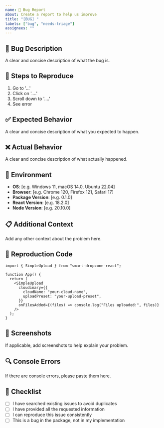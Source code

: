 ```yaml
---
name: 🐛 Bug Report
about: Create a report to help us improve
title: "[BUG] "
labels: ["bug", "needs-triage"]
assignees: ""
---
```


## 🐛 Bug Description

A clear and concise description of what the bug is.

## 🔄 Steps to Reproduce

1. Go to '...'
2. Click on '....'
3. Scroll down to '....'
4. See error

## ✅ Expected Behavior

A clear and concise description of what you expected to happen.

## ❌ Actual Behavior

A clear and concise description of what actually happened.

## 📱 Environment

- **OS**: [e.g. Windows 11, macOS 14.0, Ubuntu 22.04]
- **Browser**: [e.g. Chrome 120, Firefox 121, Safari 17]
- **Package Version**: [e.g. 0.1.0]
- **React Version**: [e.g. 18.2.0]
- **Node Version**: [e.g. 20.10.0]

## 📋 Additional Context

Add any other context about the problem here.

## 🧪 Reproduction Code

```tsx
import { SimpleUpload } from "smart-dropzone-react";

function App() {
  return (
    <SimpleUpload
      cloudinary={{
        cloudName: "your-cloud-name",
        uploadPreset: "your-upload-preset",
      }}
      onFilesAdded={(files) => console.log("Files uploaded:", files)}
    />
  );
}
```

## 📸 Screenshots

If applicable, add screenshots to help explain your problem.

## 🔍 Console Errors

If there are console errors, please paste them here.

## 📝 Checklist

- [ ] I have searched existing issues to avoid duplicates
- [ ] I have provided all the requested information
- [ ] I can reproduce this issue consistently
- [ ] This is a bug in the package, not in my implementation
